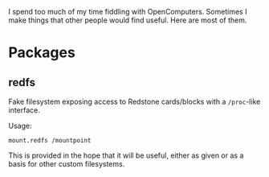 I spend too much of my time fiddling with OpenComputers. Sometimes I make
things that other people would find useful. Here are most of them.

Packages
========

redfs
-----

Fake filesystem exposing access to Redstone cards/blocks with a `/proc`-like
interface.

Usage:

    mount.redfs /mountpoint

This is provided in the hope that it will be useful, either as given or as a
basis for other custom filesystems.

